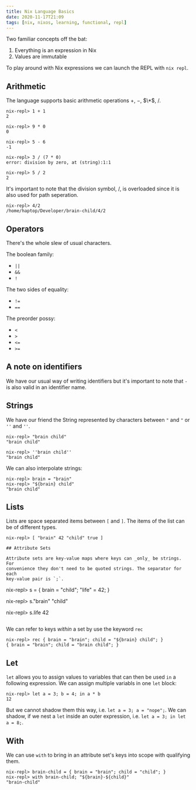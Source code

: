 ```yaml
---
title: Nix Language Basics
date: 2020-11-17T21:09
tags: [nix, nixos, learning, functional, repl]
---
```


Two familiar concepts off the bat:
  1. Everything is an expression in Nix
  2. Values are immutable

To play around with Nix expressions we can launch the REPL with `nix repl`.

## Arithmetic

The language supports basic arithmetic operations $+$, $-$, $\*$, $/$.

```
nix-repl> 1 + 1
2

nix-repl> 9 * 0
0

nix-repl> 5 - 6
-1

nix-repl> 3 / (7 * 0)
error: division by zero, at (string):1:1

nix-repl> 5 / 2
2
```

It's important to note that the division symbol, $/$, is overloaded since it is
also used for path seperation.

```
nix-repl> 4/2
/home/haptop/Developer/brain-child/4/2
```

## Operators

There's the whole slew of usual characters.

The boolean family:
- `||`
- `&&`
- `!`

The two sides of equality:
- `!=`
- `==`

The preorder possy:
- `<`
- `>`
- `<=`
- `>=`

## A note on identifiers

We have our usual way of writing identifiers but it's important to note that `-`
is also valid in an identifier name.

## Strings

We have our friend the String represented by characters between `"` and `"` or `''` and `''`.

```
nix-repl> "brain child"
"brain child"

nix-repl> ''brain child''
"brain child"
```

We can also interpolate strings:

```
nix-repl> brain = "brain"
nix-repl> "${brain} child"
"brain child"
```

## Lists

Lists are space separated items between `[` and `]`. The items of the list can
be of different types.

```
nix-repl> [ "brain" 42 "child" true ]

## Attribute Sets

Attribute sets are key-value maps where keys can _only_ be strings. For
convenience they don't need to be quoted strings. The separator for each
key-value pair is `;`.

```
nix-repl> s = { brain = "child"; "life" = 42; }

nix-repl> s."brain"
"child"

nix-repl> s.life
42
```
```

We can refer to keys _within_ a set by use the keyword `rec`

```
nix-repl> rec { brain = "brain"; child = "${brain} child"; }
{ brain = "brain"; child = "brain child"; }
```

## Let

`let` allows you to assign values to variables that can then be used `in` a following
expression. We can assign multiple variabls in one `let` block:

```
nix-repl> let a = 3; b = 4; in a * b
12
```

But we cannot shadow them this way, i.e. `let a = 3; a = "nope";`. We can
shadow, if we nest a `let` inside an outer expression, i.e. `let a = 3; in let a
= 8;`.

## With

We can use `with` to bring in an attribute set's keys into scope with qualifying
them.

```
nix-repl> brain-child = { brain = "brain"; child = "child"; }
nix-repl> with brain-child; "${brain}-${child}"
"brain-child"
```
